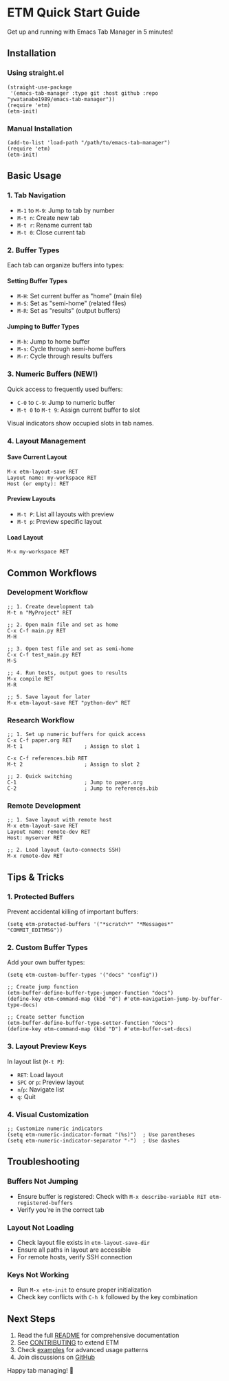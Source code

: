 # ETM Quick Start Guide

Get up and running with Emacs Tab Manager in 5 minutes!

## Installation

### Using straight.el
```elisp
(straight-use-package
 '(emacs-tab-manager :type git :host github :repo "ywatanabe1989/emacs-tab-manager"))
(require 'etm)
(etm-init)
```

### Manual Installation
```elisp
(add-to-list 'load-path "/path/to/emacs-tab-manager")
(require 'etm)
(etm-init)
```

## Basic Usage

### 1. Tab Navigation
- `M-1` to `M-9`: Jump to tab by number
- `M-t n`: Create new tab
- `M-t r`: Rename current tab
- `M-t 0`: Close current tab

### 2. Buffer Types
Each tab can organize buffers into types:

#### Setting Buffer Types
- `M-H`: Set current buffer as "home" (main file)
- `M-S`: Set as "semi-home" (related files)
- `M-R`: Set as "results" (output buffers)

#### Jumping to Buffer Types
- `M-h`: Jump to home buffer
- `M-s`: Cycle through semi-home buffers
- `M-r`: Cycle through results buffers

### 3. Numeric Buffers (NEW!)
Quick access to frequently used buffers:

- `C-0` to `C-9`: Jump to numeric buffer
- `M-t 0` to `M-t 9`: Assign current buffer to slot

Visual indicators show occupied slots in tab names.

### 4. Layout Management

#### Save Current Layout
```
M-x etm-layout-save RET
Layout name: my-workspace RET
Host (or empty): RET
```

#### Preview Layouts
- `M-t P`: List all layouts with preview
- `M-t p`: Preview specific layout

#### Load Layout
```
M-x my-workspace RET
```

## Common Workflows

### Development Workflow
```elisp
;; 1. Create development tab
M-t n "MyProject" RET

;; 2. Open main file and set as home
C-x C-f main.py RET
M-H

;; 3. Open test file and set as semi-home
C-x C-f test_main.py RET
M-S

;; 4. Run tests, output goes to results
M-x compile RET
M-R

;; 5. Save layout for later
M-x etm-layout-save RET "python-dev" RET
```

### Research Workflow
```elisp
;; 1. Set up numeric buffers for quick access
C-x C-f paper.org RET
M-t 1                    ; Assign to slot 1

C-x C-f references.bib RET
M-t 2                    ; Assign to slot 2

;; 2. Quick switching
C-1                      ; Jump to paper.org
C-2                      ; Jump to references.bib
```

### Remote Development
```elisp
;; 1. Save layout with remote host
M-x etm-layout-save RET
Layout name: remote-dev RET
Host: myserver RET

;; 2. Load layout (auto-connects SSH)
M-x remote-dev RET
```

## Tips & Tricks

### 1. Protected Buffers
Prevent accidental killing of important buffers:
```elisp
(setq etm-protected-buffers '("*scratch*" "*Messages*" "COMMIT_EDITMSG"))
```

### 2. Custom Buffer Types
Add your own buffer types:
```elisp
(setq etm-custom-buffer-types '("docs" "config"))

;; Create jump function
(etm-buffer-define-buffer-type-jumper-function "docs")
(define-key etm-command-map (kbd "d") #'etm-navigation-jump-by-buffer-type-docs)

;; Create setter function
(etm-buffer-define-buffer-type-setter-function "docs")
(define-key etm-command-map (kbd "D") #'etm-buffer-set-docs)
```

### 3. Layout Preview Keys
In layout list (`M-t P`):
- `RET`: Load layout
- `SPC` or `p`: Preview layout
- `n`/`p`: Navigate list
- `q`: Quit

### 4. Visual Customization
```elisp
;; Customize numeric indicators
(setq etm-numeric-indicator-format "(%s)")  ; Use parentheses
(setq etm-numeric-indicator-separator "-")  ; Use dashes
```

## Troubleshooting

### Buffers Not Jumping
- Ensure buffer is registered: Check with `M-x describe-variable RET etm-registered-buffers`
- Verify you're in the correct tab

### Layout Not Loading
- Check layout file exists in `etm-layout-save-dir`
- Ensure all paths in layout are accessible
- For remote hosts, verify SSH connection

### Keys Not Working
- Run `M-x etm-init` to ensure proper initialization
- Check key conflicts with `C-h k` followed by the key combination

## Next Steps

1. Read the full [README](../README.md) for comprehensive documentation
2. See [CONTRIBUTING](../CONTRIBUTING.md) to extend ETM
3. Check [examples](examples/) for advanced usage patterns
4. Join discussions on [GitHub](https://github.com/ywatanabe1989/emacs-tab-manager)

Happy tab managing! 🎉